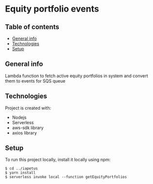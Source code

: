 # Equity portfolio events

## Table of contents

- [General info](#general-info)
- [Technologies](#technologies)
- [Setup](#setup)

## General info

Lambda function to fetch active equity portfolios in system and convert them to events for SQS queue

## Technologies

Project is created with:

- Nodejs
- Serverless
- aws-sdk library
- axios library

## Setup

To run this project locally, install it locally using npm:

```
$ cd ../iapetus
$ yarn install
$ serverless invoke local --function getEquityPortfolios
```
